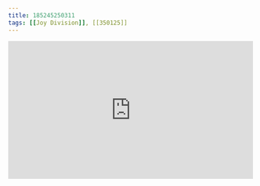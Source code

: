 ```yaml
---
title: 185245250311
tags: [[Joy Division]], [[350125]]
---
```

<iframe allow="accelerometer; autoplay; clipboard-write; encrypted-media; gyroscope; picture-in-picture" allowfullscreen="" frameborder="0" height="281" id="youtube_iframe" src="https://www.youtube.com/embed/serIf92zTDc?feature=oembed&amp;enablejsapi=1&amp;origin=https://safe.txmblr.com&amp;wmode=opaque" width="500"></iframe>